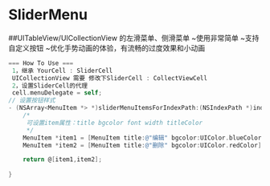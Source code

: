 # SliderMenu 

##UITableView/UICollectionView  的左滑菜单、侧滑菜单
~使用非常简单
~支持自定义按钮
~优化手势动画的体验，有流畅的过度效果和小动画




```objective-C
=== How To Use === 
 1，继承 YourCell : SliderCell  
 UICollectionView 需要 修改下SliderCell : CollectViewCell
 2，设置SliderCell的代理
 cell.menuDelegate = self;
// 设置按钮样式
- (NSArray<MenuItem *> *)sliderMenuItemsForIndexPath:(NSIndexPath *)indexPath{
    /*
     可设置item属性：title bgcolor font width titleColor
     */
    MenuItem *item1 = [MenuItem title:@"编辑" bgcolor:UIColor.blueColor];
    MenuItem *item2 = [MenuItem title:@"删除" bgcolor:UIColor.redColor];

    return @[item1,item2];
    
}

```
